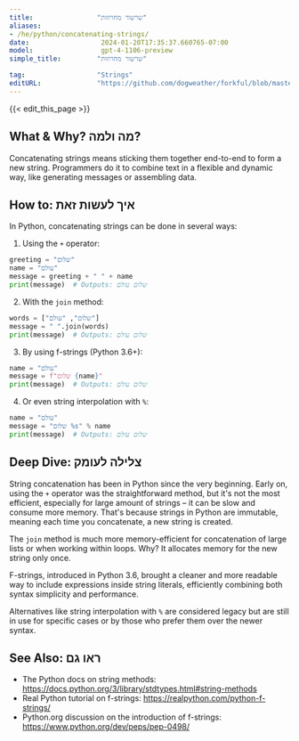 ```yaml
---
title:                "שרשור מחרוזות"
aliases:
- /he/python/concatenating-strings/
date:                  2024-01-20T17:35:37.660765-07:00
model:                 gpt-4-1106-preview
simple_title:         "שרשור מחרוזות"

tag:                  "Strings"
editURL:              "https://github.com/dogweather/forkful/blob/master/content/he/python/concatenating-strings.md"
---
```


{{< edit_this_page >}}

## What & Why? מה ולמה?
Concatenating strings means sticking them together end-to-end to form a new string. Programmers do it to combine text in a flexible and dynamic way, like generating messages or assembling data.

## How to: איך לעשות זאת
In Python, concatenating strings can be done in several ways:

1. Using the `+` operator:
```python
greeting = "שלום"
name = "עולם"
message = greeting + " " + name
print(message)  # Outputs: שלום עולם
```

2. With the `join` method:
```python
words = ["שלום", "עולם"]
message = " ".join(words)
print(message)  # Outputs: שלום עולם
```

3. By using f-strings (Python 3.6+):
```python
name = "עולם"
message = f"שלום {name}"
print(message)  # Outputs: שלום עולם
```

4. Or even string interpolation with `%`:
```python
name = "עולם"
message = "שלום %s" % name
print(message)  # Outputs: שלום עולם
```

## Deep Dive: צלילה לעומק
String concatenation has been in Python since the very beginning. Early on, using the `+` operator was the straightforward method, but it's not the most efficient, especially for large amount of strings – it can be slow and consume more memory. That's because strings in Python are immutable, meaning each time you concatenate, a new string is created.

The `join` method is much more memory-efficient for concatenation of large lists or when working within loops. Why? It allocates memory for the new string only once.

F-strings, introduced in Python 3.6, brought a cleaner and more readable way to include expressions inside string literals, efficiently combining both syntax simplicity and performance.

Alternatives like string interpolation with `%` are considered legacy but are still in use for specific cases or by those who prefer them over the newer syntax.

## See Also: ראו גם
- The Python docs on string methods: https://docs.python.org/3/library/stdtypes.html#string-methods
- Real Python tutorial on f-strings: https://realpython.com/python-f-strings/
- Python.org discussion on the introduction of f-strings: https://www.python.org/dev/peps/pep-0498/
